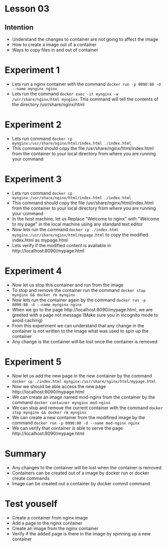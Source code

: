 # Lesson 03

## Intention
 * Understand the changes to container are not going to affect the image
 * How to create a image out of a container
 * Ways to copy files in and out of container

# Experiment 1
 * Lets run a nginx container with the command `docker run -p 8090:80 -d --name mynginx nginx`
 * Lets run the command `docker exec -it mynginx -w /usr/share/nginx/html mynginx`. This command will tell the contents of the directory /usr/share/nginx/html
 
# Experiment 2
 * Lets run command `docker cp mynginx:/usr/share/nginx/html/index.html ./index.html`
 * This command should copy the file /usr/share/nginx/html/index.html from the container to your local directory from where you are running your command

# Experiment 3
 * Lets run command `docker cp mynginx:/usr/share/nginx/html/index.html ./index.html`
 * This command should copy the file /usr/share/nginx/html/index.html from the container to your local directory from where you are running your command
 * In the host machine, let us Replace "Welcome to nginx" with "Welcome to my page" in the local machine using any standard text editor
 * Now lets run the command `docker cp ./index.html mynginx:/usr/share/nginx/html/mypage.html` to copy the modified index.html as mypage.html
 * Lets verify if the modified content is available in http://localhost:8090/mypage.html

# Experiment 4
 * Now let us stop this container and run from the image
 * To stop and remove the container run the command `docker stop mynginx && docker rm mynginx`
 * Now lets run the container again by the command `docker run -p 8090:80 -d --name mynginx nginx`
 * When we go to the page http://localhost:8090/mypage.html, we are greeted with a page not message (Make sure you in incognito mode to avoid caching)
 * From this experiment we can understand that any change in the container is not written to the image what was used to spin up the container
 * Any change is the container will be lost once the container is removed
 
# Experiment 5
 * Now let us add the new page in the new container by the command `docker cp ./index.html mynginx:/usr/share/nginx/html/mypage.html`
 * Now we should be able access the new page http://localhost:8090/mypage.html
 * We can create an image named mod-nginx from the container by the command `docker container mynginx mod-nginx`
 * We can stop and remove the current container with the command `docker stop mynginx && docker rm mynginx`
 * We can create a new container from the modifined image by the command `docker run -p 8090:80 -d --name mod-nginx nginx`
 * We can verify that container is able to serve the page http://localhost:8090/mypage.html

# Summary
 * Any changes to the container will be lost when the container is removed
 * Containers can be created out of a image by docker run or docker create commands
 * Image can be created out a container by docker commit command

# Test youself
 * Create a container from nginx image
 * Add a page to the nginx container
 * Create an image from the nginx container
 * Verify if the added page is there in the image by spinning up a new container

